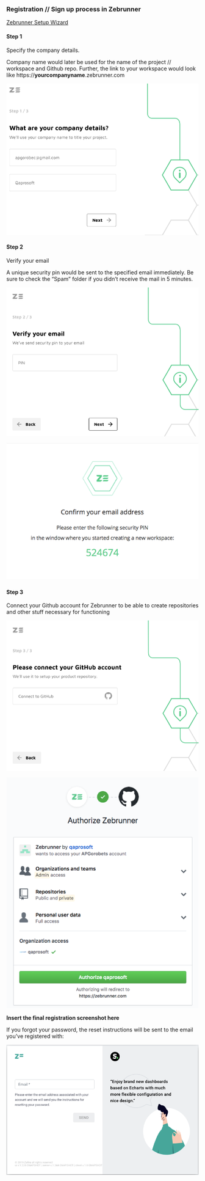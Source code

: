 ### Registration // Sign up process in Zebrunner

[Zebrunner Setup Wizard](https://zebrunner.com/setup-wizard/)

#### Step 1
Specify the company details.

Company name would later be used for the name of the project // workspace and Github repo.
Further, the link to your workspace would look like https://**yourcompanyname**.zebrunner.com

![alt text](https://github.com/APGorobets/mkdocks1/blob/master/images/zbrnn_registration_1.png?raw=true)

#### Step 2
Verify your email

A unique security pin would be sent to the specified email immediately. Be sure to check the “Spam” folder if you didn’t receive the mail in 5 minutes.

![alt text](https://github.com/APGorobets/mkdocks1/blob/master/images/zbrnn_registration_2.png?raw=true)

![alt text](https://github.com/APGorobets/mkdocks1/blob/master/images/zbrnn_registration_3.png?raw=true)

#### Step 3
Connect your Github account for Zebrunner to be able to create repositories and other stuff necessary for functioning

![alt text](https://github.com/APGorobets/mkdocks1/blob/master/images/zbrnn_registration_4.png?raw=true)

![alt text](https://github.com/APGorobets/mkdocks1/blob/master/images/zbrnn_registration_5.png?raw=true)

**Insert the final registration screenshot here**

If you forgot your password, the reset instructions will be sent to the email you’ve registered with:

![alt text](https://github.com/APGorobets/mkdocks1/blob/master/images/zbrnn_registration_6.png?raw=true)
